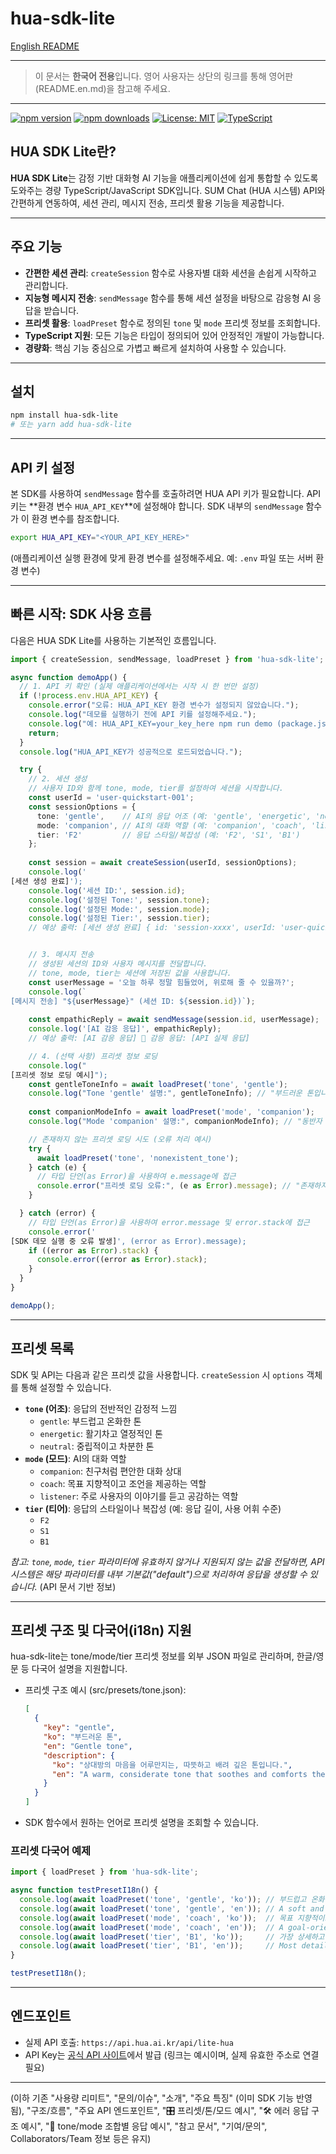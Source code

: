# hua-sdk-lite

[English README](./README.en.md)

---

> 이 문서는 **한국어 전용**입니다. 영어 사용자는 상단의 링크를 통해 영어판(README.en.md)을 참고해 주세요.

---

[![npm version](https://img.shields.io/npm/v/hua-sdk-lite?color=blue)](https://www.npmjs.com/package/hua-sdk-lite)
[![npm downloads](https://img.shields.io/npm/dm/hua-sdk-lite.svg)](https://www.npmjs.com/package/hua-sdk-lite)
[![License: MIT](https://img.shields.io/badge/License-MIT-green.svg)](LICENSE)
[![TypeScript](https://img.shields.io/badge/TypeScript-✔️-3178c6?logo=typescript)](https://www.typescriptlang.org/)

## **HUA SDK Lite란?**

**HUA SDK Lite**는 감정 기반 대화형 AI 기능을 애플리케이션에 쉽게 통합할 수 있도록 도와주는 경량 TypeScript/JavaScript SDK입니다. SUM Chat (HUA 시스템) API와 간편하게 연동하여, 세션 관리, 메시지 전송, 프리셋 활용 기능을 제공합니다.

---

## **주요 기능**

* **간편한 세션 관리**: `createSession` 함수로 사용자별 대화 세션을 손쉽게 시작하고 관리합니다.
* **지능형 메시지 전송**: `sendMessage` 함수를 통해 세션 설정을 바탕으로 감응형 AI 응답을 받습니다.
* **프리셋 활용**: `loadPreset` 함수로 정의된 `tone` 및 `mode` 프리셋 정보를 조회합니다.
* **TypeScript 지원**: 모든 기능은 타입이 정의되어 있어 안정적인 개발이 가능합니다.
* **경량화**: 핵심 기능 중심으로 가볍고 빠르게 설치하여 사용할 수 있습니다.

---

## **설치**

```bash
npm install hua-sdk-lite
# 또는 yarn add hua-sdk-lite
```

---

## **API 키 설정**

본 SDK를 사용하여 `sendMessage` 함수를 호출하려면 HUA API 키가 필요합니다. API 키는 **환경 변수 `HUA_API_KEY`**에 설정해야 합니다. SDK 내부의 `sendMessage` 함수가 이 환경 변수를 참조합니다.

```bash
export HUA_API_KEY="<YOUR_API_KEY_HERE>"
```

(애플리케이션 실행 환경에 맞게 환경 변수를 설정해주세요. 예: `.env` 파일 또는 서버 환경 변수)

---

## **빠른 시작: SDK 사용 흐름**

다음은 HUA SDK Lite를 사용하는 기본적인 흐름입니다.

```typescript
import { createSession, sendMessage, loadPreset } from 'hua-sdk-lite';

async function demoApp() {
  // 1. API 키 확인 (실제 애플리케이션에서는 시작 시 한 번만 설정)
  if (!process.env.HUA_API_KEY) {
    console.error("오류: HUA_API_KEY 환경 변수가 설정되지 않았습니다.");
    console.log("데모를 실행하기 전에 API 키를 설정해주세요.");
    console.log("예: HUA_API_KEY=your_key_here npm run demo (package.json 스크립트 참고)");
    return;
  }
  console.log("HUA_API_KEY가 성공적으로 로드되었습니다.");

  try {
    // 2. 세션 생성
    // 사용자 ID와 함께 tone, mode, tier를 설정하여 세션을 시작합니다.
    const userId = 'user-quickstart-001';
    const sessionOptions = {
      tone: 'gentle',    // AI의 응답 어조 (예: 'gentle', 'energetic', 'neutral')
      mode: 'companion', // AI의 대화 역할 (예: 'companion', 'coach', 'listener')
      tier: 'F2'         // 응답 스타일/복잡성 (예: 'F2', 'S1', 'B1')
    };
    
    const session = await createSession(userId, sessionOptions);
    console.log('
[세션 생성 완료]');
    console.log('세션 ID:', session.id);
    console.log('설정된 Tone:', session.tone);
    console.log('설정된 Mode:', session.mode);
    console.log('설정된 Tier:', session.tier);
    // 예상 출력: [세션 생성 완료] { id: 'session-xxxx', userId: 'user-quickstart-001', tone: 'gentle', mode: 'companion', tier: 'F2' }


    // 3. 메시지 전송
    // 생성된 세션의 ID와 사용자 메시지를 전달합니다.
    // tone, mode, tier는 세션에 저장된 값을 사용합니다.
    const userMessage = '오늘 하루 정말 힘들었어, 위로해 줄 수 있을까?';
    console.log(`
[메시지 전송] "${userMessage}" (세션 ID: ${session.id})`);
    
    const empathicReply = await sendMessage(session.id, userMessage);
    console.log('[AI 감응 응답]', empathicReply); 
    // 예상 출력: [AI 감응 응답] 🤖 감응 응답: [API 실제 응답]

    // 4. (선택 사항) 프리셋 정보 로딩
    console.log("
[프리셋 정보 로딩 예시]");
    const gentleToneInfo = await loadPreset('tone', 'gentle');
    console.log("Tone 'gentle' 설명:", gentleToneInfo); // "부드러운 톤입니다."
    
    const companionModeInfo = await loadPreset('mode', 'companion');
    console.log("Mode 'companion' 설명:", companionModeInfo); // "동반자 모드입니다."

    // 존재하지 않는 프리셋 로딩 시도 (오류 처리 예시)
    try {
      await loadPreset('tone', 'nonexistent_tone');
    } catch (e) {
      // 타입 단언(as Error)을 사용하여 e.message에 접근
      console.error("프리셋 로딩 오류:", (e as Error).message); // "존재하지 않는 프리셋입니다"
    }

  } catch (error) {
    // 타입 단언(as Error)을 사용하여 error.message 및 error.stack에 접근
    console.error('
[SDK 데모 실행 중 오류 발생]', (error as Error).message);
    if ((error as Error).stack) {
      console.error((error as Error).stack);
    }
  }
}

demoApp();
```

---

## **프리셋 목록**

SDK 및 API는 다음과 같은 프리셋 값을 사용합니다. `createSession` 시 `options` 객체를 통해 설정할 수 있습니다.

* **`tone` (어조)**: 응답의 전반적인 감정적 느낌
  * `gentle`: 부드럽고 온화한 톤
  * `energetic`: 활기차고 열정적인 톤
  * `neutral`: 중립적이고 차분한 톤
* **`mode` (모드)**: AI의 대화 역할
  * `companion`: 친구처럼 편안한 대화 상대
  * `coach`: 목표 지향적이고 조언을 제공하는 역할
  * `listener`: 주로 사용자의 이야기를 듣고 공감하는 역할
* **`tier` (티어)**: 응답의 스타일이나 복잡성 (예: 응답 길이, 사용 어휘 수준)
  * `F2`
  * `S1`
  * `B1`

*참고: `tone`, `mode`, `tier` 파라미터에 유효하지 않거나 지원되지 않는 값을 전달하면, API 시스템은 해당 파라미터를 내부 기본값("default")으로 처리하여 응답을 생성할 수 있습니다.* (API 문서 기반 정보)

---

## **프리셋 구조 및 다국어(i18n) 지원**

hua-sdk-lite는 tone/mode/tier 프리셋 정보를 외부 JSON 파일로 관리하며, 한글/영문 등 다국어 설명을 지원합니다.

* 프리셋 구조 예시 (src/presets/tone.json):

  ```json
  [
    {
      "key": "gentle",
      "ko": "부드러운 톤",
      "en": "Gentle tone",
      "description": {
        "ko": "상대방의 마음을 어루만지는, 따뜻하고 배려 깊은 톤입니다.",
        "en": "A warm, considerate tone that soothes and comforts the listener."
      }
    }
  ]
  ```

* SDK 함수에서 원하는 언어로 프리셋 설명을 조회할 수 있습니다.

### **프리셋 다국어 예제**

```typescript
import { loadPreset } from 'hua-sdk-lite';

async function testPresetI18n() {
  console.log(await loadPreset('tone', 'gentle', 'ko')); // 부드럽고 온화한 톤입니다.
  console.log(await loadPreset('tone', 'gentle', 'en')); // A soft and gentle tone.
  console.log(await loadPreset('mode', 'coach', 'ko'));  // 목표 지향적이고 조언을 제공하는 역할.
  console.log(await loadPreset('mode', 'coach', 'en'));  // A goal-oriented and advice-giving role.
  console.log(await loadPreset('tier', 'B1', 'ko'));     // 가장 상세하고 긴 답변.
  console.log(await loadPreset('tier', 'B1', 'en'));     // Most detailed and lengthy answers.
}

testPresetI18n();
```

---

## 엔드포인트

* 실제 API 호출: `https://api.hua.ai.kr/api/lite-hua`
* API Key는 [공식 API 사이트](https://api.hua.ai.kr)에서 발급 (링크는 예시이며, 실제 유효한 주소로 연결 필요)

---

(이하 기존 "사용량 리미트", "문의/이슈", "소개", "주요 특징" (이미 SDK 기능 반영됨), "구조/흐름", "주요 API 엔드포인트", "🎛️ 프리셋/톤/모드 예시", "🛠️ 에러 응답 구조 예시", "📝 tone/mode 조합별 응답 예시", "참고 문서", "기여/문의", Collaborators/Team 정보 등은 유지)
